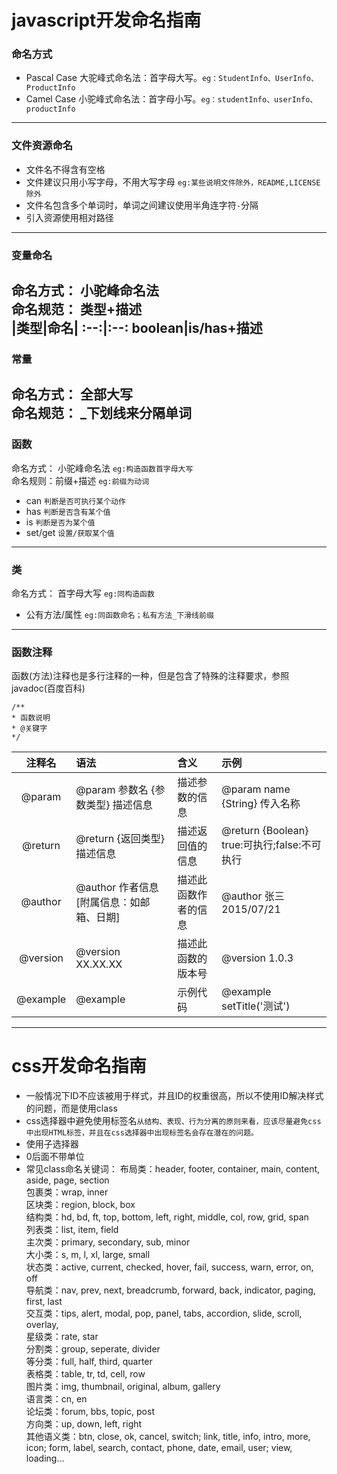 # javascript开发命名指南
### 命名方式
* Pascal Case 大驼峰式命名法：首字母大写。`eg：StudentInfo、UserInfo、ProductInfo`
* Camel Case 小驼峰式命名法：首字母小写。`eg：studentInfo、userInfo、productInfo`
---
### 文件资源命名
* 文件名不得含有空格
* 文件建议只用小写字母，不用大写字母 `eg:某些说明文件除外，README,LICENSE除外`
* 文件名包含多个单词时，单词之间建议使用半角连字符`-`分隔
* 引入资源使用相对路径
---
### 变量命名
命名方式： 小驼峰命名法  
命名规范： 类型+描述  
|类型|命名|
:--:|:--:
boolean|is/has+描述
---
### 常量
命名方式： 全部大写  
命名规范： _下划线来分隔单词
---
### 函数
命名方式： 小驼峰命名法 `eg:构造函数首字母大写`  
命名规则：前缀+描述 `eg:前缀为动词`
* can `判断是否可执行某个动作`
* has `判断是否含有某个值`
* is `判断是否为某个值`
* set/get `设置/获取某个值`
---
### 类
命名方式： 首字母大写 `eg:同构造函数`
* 公有方法/属性 `eg:同函数命名；私有方法_下滑线前缀`
---
### 函数注释
函数(方法)注释也是多行注释的一种，但是包含了特殊的注释要求，参照 javadoc(百度百科)
```
/** 
* 函数说明 
* @关键字 
*/
```
注释名|语法|含义|示例
|:--:|:--|:--|:--|
|@param	|@param 参数名 {参数类型} 描述信息	|描述参数的信息|	@param name {String} 传入名称|
|@return|@return {返回类型} 描述信息|描述返回值的信息|@return {Boolean} true:可执行;false:不可执行|
|@author|@author 作者信息 [附属信息：如邮箱、日期]|描述此函数作者的信息|@author 张三 2015/07/21
|@version|@version XX.XX.XX|描述此函数的版本号|@version 1.0.3|
@example|@example|示例代码|@example setTitle('测试')|如下|
---
# css开发命名指南
* 一般情况下ID不应该被用于样式，并且ID的权重很高，所以不使用ID解决样式的问题，而是使用class
* css选择器中避免使用标签名`从结构、表现、行为分离的原则来看，应该尽量避免css中出现HTML标签，并且在css选择器中出现标签名会存在潜在的问题。`
* 使用子选择器
* 0后面不带单位
* 常见class命名关键词：
布局类：header, footer, container, main, content, aside, page, section  
包裹类：wrap, inner  
区块类：region, block, box  
结构类：hd, bd, ft, top, bottom, left, right, middle, col, row, grid, span  
列表类：list, item, field  
主次类：primary, secondary, sub, minor  
大小类：s, m, l, xl, large, small  
状态类：active, current, checked, hover, fail, success, warn, error, on, off  
导航类：nav, prev, next, breadcrumb, forward, back, indicator, paging, first, last  
交互类：tips, alert, modal, pop, panel, tabs, accordion, slide, scroll, overlay,  
星级类：rate, star  
分割类：group, seperate, divider  
等分类：full, half, third, quarter  
表格类：table, tr, td, cell, row  
图片类：img, thumbnail, original, album, gallery  
语言类：cn, en  
论坛类：forum, bbs, topic, post  
方向类：up, down, left, right  
其他语义类：btn, close, ok, cancel, switch; link, title, info, intro, more, icon; form, label, search, contact, phone, date, email, user; view, loading...












